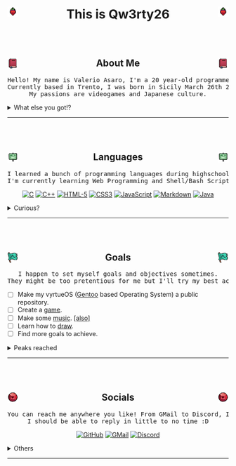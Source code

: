 <!-- MADE BY Qw3rty26 PLEASE DO NOT DELETE THIS LINE IF YOU ARE GOING TO USE THIS FILE AS INSPIRATION FOR YOUR PROJECT! https://github.com/Qw3rty26 -->

<!-- Header -->
<h1 align="center"><img src="https://github.com/Qw3rty26/Qw3rty26/blob/main/images/celeste_sprites/objects/strawberry.gif" alt="celeste_strawberry" width="5%" align="left">This is Qw3rty26<img src="https://github.com/Qw3rty26/Qw3rty26/blob/main/images/celeste_sprites/objects/strawberry.gif" alt="celeste_strawberry" width="5%" align="right"></h1>
<br><br>






<!-- About Me -->
<h2 align="center"><img src="https://github.com/Qw3rty26/Qw3rty26/blob/main/images/celeste_sprites/icons/journal_icon.png" alt="celeste_journal_icon" width="5%" align="left"> About Me <img src="https://github.com/Qw3rty26/Qw3rty26/blob/main/images/celeste_sprites/icons/journal_icon.png" alt="celeste_journal_icon" width="5%" align="right"></h2>
<div align="center"> 
<pre>Hello! My name is Valerio Asaro, I'm a 20 year-old programmer and software engineer.
Currently based in Trento, I was born in Sicily March 26th 2004.
My passions are videogames and Japanese culture.</pre>
</div>
<details>
    <summary>What else you got!?</summary><br>
    <div align="center">
    <img src="https://github.com/Qw3rty26/Qw3rty26/blob/main/images/patchouli.gif" alt="patchouli_knowledge" width="18%" align="right">
<pre>My favourite color is orange, my favourite number is -1
I like eating pizza and listening to some good music under the rain.
My favourite movie is <a href="https://en.wikipedia.org/wiki/Interstellar_(film)">Interstellar</a>, my favourite anime is probably <a href="https://en.wikipedia.org/wiki/Noragami">Noragami</a>, 
but i also enjoyed watching <a href="https://en.wikipedia.org/wiki/Kaguya-sama:_Love_Is_War">Love is War</a> multiple times.</pre>
    <br><br><img src="https://github.com/Qw3rty26/Qw3rty26/blob/main/images/celeste_sprites/madeline_idle.gif" alt="celeste_madeline_idle" width="15%" align="left">
<pre>My favourite videogame is <a href="https://en.wikipedia.org/wiki/Celeste_(video_game)">Celeste</a> but I also love 
<a href="https://it.wikipedia.org/wiki/Perfect_Cherry_Blossom">Touhou: Perfect Cherry Blossom</a> and <a href="https://www.op.gg/summoners/euw/Qw3rty26-6969">League of Legends</a>.
My favourite characters are <a href="https://en.wikipedia.org/wiki/Madeline_(Celeste)">Madeline</a>, <a href="https://en.touhouwiki.net/wiki/Patchouli_Knowledge">Patchouli Knowledge</a> and <a href="https://www.leagueoflegends.com/it-it/champions/zoe/">Zoe</a>.
I enjoy laughing at memes and <a href="https://scontent-fco2-1.cdninstagram.com/v/t51.29350-15/431671146_1559322924802491_538144545585817740_n.jpg?stp=dst-jpg_e35&efg=eyJ2ZW5jb2RlX3RhZyI6ImltYWdlX3VybGdlbi4xNDAweDE3NDIuc2RyIn0&_nc_ht=scontent-fco2-1.cdninstagram.com&_nc_cat=1&_nc_ohc=MLo2rGWdAcoAX_CWxzg&edm=AA5fTDYBAAAA&ccb=7-5&ig_cache_key=MzMxNjkwMjA1NTUxNDg0Nzc2MA%3D%3D.2-ccb7-5&oh=00_AfBKdIBwP4vfetkBpfNI_bGfa0UlLsMdRDdl4FXV6tGbag&oe=660BD391&_nc_sid=cf751b">funny cat images</a> found on internet.
</pre><br>
    </div> 
</details>
    
---  
<br><br> <!-- About Me -->





<!-- Languages -->
<h2 align="center"><img src="https://github.com/Qw3rty26/Qw3rty26/blob/main/images/celeste_sprites/icons/forsaken_city_icon.png" alt="celeste_forsaken_city_icon" width="5%" align="left"> Languages <img src="https://github.com/Qw3rty26/Qw3rty26/blob/main/images/celeste_sprites/icons/forsaken_city_icon.png" alt="celeste_forsaken_city_icon" width="5%" align="right"></h2>
<div align="center">
<pre>I learned a bunch of programming languages during highschool and my free times. 
I'm currently learning Web Programming and Shell/Bash Scripts for Kernel coding.</pre>
</div>
<p align="center">
    <a href="https://en.wikipedia.org/wiki/C_(programming_language)" target="_blank"><img alt="C" src="https://img.shields.io/badge/C-00599C?style=for-the-badge&logo=c&logoColor=white" height="40"></a>
    <a href="https://en.wikipedia.org/wiki/C%2B%2B" target="_blank"><img alt="C++" src="https://img.shields.io/badge/C%2B%2B-00599C?style=for-the-badge&logo=c%2B%2B&logoColor=white" height="40"></a>
    <a href="https://en.wikipedia.org/wiki/HTML5" target="_blank"><img alt="HTML-5" src="https://img.shields.io/badge/HTML5-E34F26?style=for-the-badge&logo=html5&logoColor=white" height="40"></a>
    <a href="https://it.wikipedia.org/wiki/CSS" target="_blank"><img alt="CSS3" src="https://img.shields.io/badge/CSS3-1572B6?style=for-the-badge&logo=css3&logoColor=white" height="40"></a>
    <a href="https://en.wikipedia.org/wiki/JavaScript" target="_blank"><img alt="JavaScript" src="https://img.shields.io/badge/JavaScript-F7DF1E?style=for-the-badge&logo=javascript&logoColor=black" height="40"></a>
    <a href="https://en.wikipedia.org/wiki/Markdown" target="_blank"><img alt="Markdown" src="https://img.shields.io/badge/Markdown-000000?style=for-the-badge&logo=markdown&logoColor=white" height="40"></a>
    <a href="https://en.wikipedia.org/wiki/Java_(programming_language)" target="_blank"><img alt="Java" src="https://img.shields.io/badge/Java-ED8B00?style=for-the-badge&logo=openjdk&logoColor=white" height="40"></a>
</p>
<details>
    <summary>Curious?</summary><br>
    <div align="center">
<pre>This Section is still work in progress.
</pre><br>
    </div>
</details>

---
<br><br> <!-- Languages -->





<!-- Goals -->
<h2 align="center"><img src="https://github.com/Qw3rty26/Qw3rty26/blob/main/images/celeste_sprites/icons/summit_icon.png" alt="celeste_summit_icon" width="5%" align="left"> Goals <img src="https://github.com/Qw3rty26/Qw3rty26/blob/main/images/celeste_sprites/icons/summit_icon.png" alt="celeste_summit_icon" width="5%" align="right"></h2>
<div align="center">
<pre>I happen to set myself goals and objectives sometimes.
They might be too pretentious for me but I'll try my best accomplishing them.</pre>
</div>
<p align="left">
    
- [ ] Make my vyrtueOS (<a href="https://en.wikipedia.org/wiki/Gentoo_Linux">Gentoo</a> based Operating System) a public repository.
- [ ] Create a <a href="https://en.wikipedia.org/wiki/Celeste_(video_game)">game</a>.
- [ ] Make some <a href="https://www.youtube.com/watch?v=1rwAvUvvQzQ">music</a>. <a href="https://www.youtube.com/watch?v=MZa0ArkgXjc&list=PLA10BBDE6A30B2674&index=8">[also]</a>
- [ ] Learn how to <a href="https://twitter.com/Lunamoon55/status/1712060620655525954/photo/1">draw</a>.
- [ ] Find more goals to achieve.
</p>
<details> 
    <summary>Peaks reached</summary><br>
    <div align="center">
<pre>This Section is still work in progress.
</pre><br>
    </div>
</details>

---
<br><br> <!-- Goals -->





<div align="center"> <!-- Socials -->
    <h2 align="center"><img src="https://github.com/Qw3rty26/Qw3rty26/blob/main/images/celeste_sprites/icons/core_icon.png" alt="celeste_core_icon" width="5%" align="left"> Socials <img src="https://github.com/Qw3rty26/Qw3rty26/blob/main/images/celeste_sprites/icons/core_icon.png" alt="celeste_core_icon" width="5%" align="right"></h2>
</div>
<div align="center">
    <!-- <img src="https://github.com/Qw3rty26/Qw3rty26/blob/main/images/celeste_sprites/instruction_book/climb2.png" alt="celeste_climb_instruction_book" width="10%" align="right"> -->
<pre>You can reach me anywhere you like! From GMail to Discord, I've got you covered.
I should be able to reply in little to no time :D</pre>
</div>
<p align="center">
    <a href="https://github.com/Qw3rty26" target="_blank"><img alt="GitHub" src="https://img.shields.io/badge/GitHub-100000?style=for-the-badge&logo=github&logoColor=white" height="40"></a>
    <a href="" target="_blank"><img alt="GMail" src="https://img.shields.io/badge/Gmail-D14836?style=for-the-badge&logo=gmail&logoColor=white" height="40"/></a>
    <a href="https://discordapp.com/users/qw3rty26" target="_blank"><img alt="Discord" src="https://img.shields.io/badge/Discord-7289DA?style=for-the-badge&logo=discord&logoColor=white" height="40"/></a>
</p>
<details>
    <summary>Others</summary>
    <p align="center">
        <a href="https://www.instagram.com/qw3rty_26/" target="_blank"><img alt="Instagram" src="https://img.shields.io/badge/Instagram-E4405F?style=for-the-badge&logo=instagram&logoColor=white" height="40" /></a>
        <a href="https://youtube.com/@qw3rty26?si=OfP6s7j6ARvkZMB6" target="_blank"><img alt="Youtube" src="https://img.shields.io/badge/YouTube-FF0000?style=for-the-badge&logo=youtube&logoColor=white" height="40""/></a>
        <a href="https://www.reddit.com/user/Qw3rty26/" target="_blank"><img alt="Reddit" src="https://img.shields.io/badge/Reddit-FF4500?style=for-the-badge&logo=reddit&logoColor=white" height="40""/></a>
        <a href="https://open.spotify.com/user/asarovalerio-it" target="_blank"><img alt="Spotify" src="https://img.shields.io/badge/Spotify-1ED760?&style=for-the-badge&logo=spotify&logoColor=white" height="40"></a>
        <a href="https://twitter.com/Qw3rty26" target="_blank"><img alt="X" src="https://img.shields.io/badge/Twitter-1DA1F2?style=for-the-badge&logo=twitter&logoColor=white" height="40""/></a>
        <br>
    </p>
</details>

---
<br><br> <!-- Socials -->

<!--
<details> <!-- Setup --
    <summary>Setup</summary>
    <h2 align="center"> Setup </h2>
    <p align="center">
    <a href="https://en.wikipedia.org/wiki/Gentoo_Linux" target="_blank"><img alt="Gentoo" src="https://img.shields.io/badge/Gentoo-54487A?style=for-the-badge&logo=gentoo&logoColor=white" height="45"></a>
    <a href="https://en.wikipedia.org/wiki/Windows_10" target="_blank"><img alt="Windows" src="https://img.shields.io/badge/Windows-0078D6?style=for-the-badge&logo=windows&logoColor=white" height="45"/></a>
    <a href="https://en.wikipedia.org/wiki/Vim_(text_editor)" target="_blank"><img alt="Vim" src="https://img.shields.io/badge/VIM-%2311AB00.svg?&style=for-the-badge&logo=vim&logoColor=white" height="45"></a>
    <a href="https://www.amd.com/en/products/apu/amd-ryzen-9-5900hs" target="_blank"><img alt="AMDCPU" src="https://img.shields.io/badge/AMD-Ryzen_9_5900HS-ED1C24?style=for-the-badge&logo=amd&logoColor=white" height="45"></a>
    <a href="https://www.cpu-monkey.com/it/benchmark-amd_ryzen_9_5900hs-bench_11" target="_blank"><img alt="AMDGPU" src="https://img.shields.io/badge/AMD-Radeon_RXVEGA_8-ED1C24?style=for-the-badge&logo=amd&logoColor=white" height="45"></a>
    <a href="https://www.nvidia.com/it-it/geforce/graphics-cards/30-series/rtx-3060-3060ti/" target="_blank"><img alt="NVIDIAGPU" src="https://img.shields.io/badge/NVIDIA-RTX3060-76B900?style=for-the-badge&logo=nvidia&logoColor=white" height="45"></a>
    </p>
</details> -->

<!--
<p align="center">
    <img src="https://github-readme-stats.vercel.app/api?username=Qw3rty26&theme=rose&show_icons=true" width="50%">
</p>
-->

<!-- HEART EMOJIS
<img src="https://github.com/Qw3rty26/Qw3rty26/blob/main/images/emoji/red_heart.gif" alt="red_heart" width="5%"> 
-->

<!-- CELESTE SPRITES
<img src="https://github.com/Qw3rty26/Qw3rty26/blob/main/images/celeste_sprites/objects/cassette.gif" alt="celeste_cassette" width="7%"> 
<img src="https://github.com/Qw3rty26/Qw3rty26/blob/main/images/celeste_sprites/objects/red_heart.gif" alt="celeste_red_heart" width="5%"> 
<img src="https://github.com/Qw3rty26/Qw3rty26/blob/main/images/celeste_sprites/objects/blue_heart.gif" alt="celeste_blue_heart" width="5%"> 
<img src="https://github.com/Qw3rty26/Qw3rty26/blob/main/images/celeste_sprites/objects/golden_heart.gif" alt="celeste_golden_heart" width="5%"> 
<img src="https://github.com/Qw3rty26/Qw3rty26/blob/main/images/celeste_sprites/objects/strawberry.gif" alt="celeste_strawberry" width="5%"> 
<img src="https://github.com/Qw3rty26/Qw3rty26/blob/main/images/celeste_sprites/objects/flying_strawberry.gif" alt="celeste_flying_strawberry" width="7%"> 
<img src="https://github.com/Qw3rty26/Qw3rty26/blob/main/images/celeste_sprites/objects/golden_strawberry.gif" alt="celeste_golden_strawberry" width="7%"> 
<img src="https://github.com/Qw3rty26/Qw3rty26/blob/main/images/celeste_sprites/objects/golden_flying_strawberry.gif" alt="celeste_golden_flying_strawberry" width="7%"> 
-->

<!-- ![alt text](https://github.com/adam-p/markdown-here/raw/master/src/common/images/icon48.png "Logo Title Text 1") -->
<!-- <a href="https://en.wikipedia.org/wiki/Interstellar_(film)" target="_blank"><img alt="Interstellar" src="https://img.shields.io/badge/-Interstellar-black?logo=wikipedia" height="25"></a> -->

<!-- MADE BY Qw3rty26 PLEASE DO NOT DELETE THIS LINE IF YOU ARE GOING TO USE THIS FILE AS INSPIRATION FOR YOUR PROJECT! https://github.com/Qw3rty26 -->
